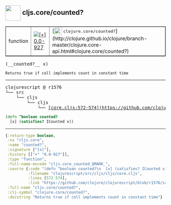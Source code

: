 ## <img width="48px" valign="middle" src="http://i.imgur.com/Hi20huC.png"> cljs.core/counted?

 <table border="1">
<tr>
<td>function</td>
<td><a href="https://github.com/cljsinfo/api-refs/tree/0.0-927"><img valign="middle" alt="[+] 0.0-927" src="https://img.shields.io/badge/+-0.0--927-lightgrey.svg"></a> </td>
<td>
[<img height="24px" valign="middle" src="http://i.imgur.com/1GjPKvB.png"> <samp>clojure.core/counted?</samp>](http://clojure.github.io/clojure/branch-master/clojure.core-api.html#clojure.core/counted?)
</td>
</tr>
</table>

 <samp>
(__counted?__ x)<br>
</samp>

```
Returns true if coll implements count in constant time
```

---

 <pre>
clojurescript @ r1576
└── src
    └── cljs
        └── cljs
            └── <ins>[core.cljs:572-574](https://github.com/clojure/clojurescript/blob/r1576/src/cljs/cljs/core.cljs#L572-L574)</ins>
</pre>

```clj
(defn ^boolean counted?
  [x] (satisfies? ICounted x))
```


---

```clj
{:return-type boolean,
 :ns "cljs.core",
 :name "counted?",
 :signature ["[x]"],
 :history [["+" "0.0-927"]],
 :type "function",
 :full-name-encode "cljs.core_counted_QMARK_",
 :source {:code "(defn ^boolean counted?\n  [x] (satisfies? ICounted x))",
          :filename "clojurescript/src/cljs/cljs/core.cljs",
          :lines [572 574],
          :link "https://github.com/clojure/clojurescript/blob/r1576/src/cljs/cljs/core.cljs#L572-L574"},
 :full-name "cljs.core/counted?",
 :clj-symbol "clojure.core/counted?",
 :docstring "Returns true if coll implements count in constant time"}

```
